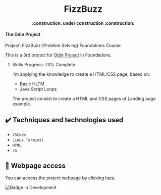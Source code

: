 ﻿<h1 align="center"> FizzBuzz </h1>
<h4 align="center"> 
    :construction:  under construction  :construction:
</h4>
<h4> The Odin Project </h1>
Project: FizzBuzz (Problem Solving)
Foundations Course

This is a 3rd project for [Odin Project](https://www.theodinproject.com) in Foundations.

1. Skills Progress: 73% Complete.

	I'm applying the knowledge to create a HTML/CSS page, based on:
    - Basic HLTM
    - Java Script Loops

	The project consist to create a HTML and CSS pages of Landing page example.

## ✔️ Techniques and technologies used

- ``VSCode``
- ``Linux Terminal``
- ``HTML``
- ``JS``


## 📁 Webpage access
You can access the project webpage by clicking [here](https://run.plnkr.co/plunks/XsjK9Jja6z2Doanj/).

![Badge in Development](http://img.shields.io/static/v1?label=STATUS&message=In%20Development&color=GREEN&style=for-the-badge)
